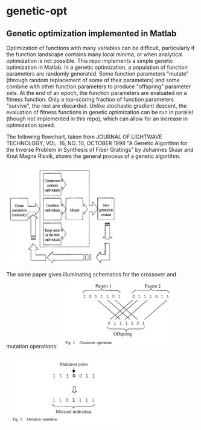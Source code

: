 # genetic-opt
## Genetic optimization implemented in Matlab
Optimization of functions with many variables can be difficult, particularly if the function 
landscape contains many local minima, or when analytical optimization is not possible. This
repo implements a simple genetic optimization in Matlab. In a genetic optimization, 
a population of function parameters are randomly generated. Some function parameters "mutate" 
(through random replacement of some of their parameters) and some combine with other function
parameters to produce "offspring" parameter sets. At the end of an epoch, the function 
parameters are evaluated on a fitness function. Only a top-scoring fraction of function parameters "survive", 
the rest are discarded.  Unlike stochastic gradient descent, 
the evaluation of fitness functions in genetic optimization can be run in parallel 
(though not implemented in this repo), which can allow for an increase in optimization speed.


The following flowchart, taken from JOURNAL OF LIGHTWAVE TECHNOLOGY, VOL. 16, NO. 10, OCTOBER 1998
"A Genetic Algorithm for the Inverse Problem in Synthesis of Fiber Gratings"
by Johannes Skaar and Knut Magne Risvik, shows the general process of a genetic algorithm. 

<img src="imgs/flowchart.png" width = "300">

The same paper gives illuminating schematics for the crossover and mutation operations: 
<img src="imgs/crossover.png" width = "300">

<img src="imgs/mutation.png" width = "300">


